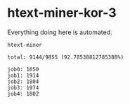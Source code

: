 # htext-miner-kor-3

Everything doing here is automated.

```
htext-miner

total: 9144/9855 (92.78538812785388%)

job0: 1650
job1: 1914
job2: 1804
job3: 1974
job4: 1802
```